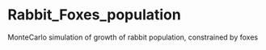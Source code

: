 # Rabbit_Foxes_population
MonteCarlo simulation of growth of rabbit population, constrained by foxes
